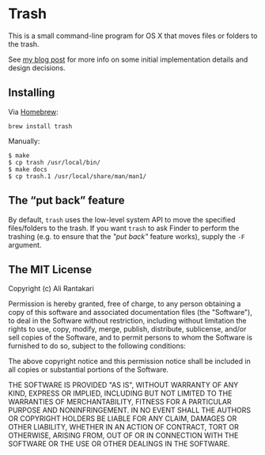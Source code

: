 # Trash

This is a small command-line program for OS X that moves files or folders to the trash.

See [my blog post][post] for more info on some initial implementation details and design decisions.

[post]: https://web.archive.org/web/20190912042303/http://hasseg.org/blog/post/406/trash-files-from-the-os-x-command-line/


## Installing

Via [Homebrew]:

    brew install trash

Manually:

    $ make
    $ cp trash /usr/local/bin/
    $ make docs
    $ cp trash.1 /usr/local/share/man/man1/


[Homebrew]: http://brew.sh


## The “put back” feature

By default, `trash` uses the low-level system API to move the specified files/folders to the trash. If you want `trash` to ask Finder to perform the trashing (e.g. to ensure that the _"put back"_ feature works), supply the `-F` argument.



## The MIT License

Copyright (c) Ali Rantakari

Permission is hereby granted, free of charge, to any person obtaining a copy
of this software and associated documentation files (the "Software"), to deal
in the Software without restriction, including without limitation the rights
to use, copy, modify, merge, publish, distribute, sublicense, and/or sell
copies of the Software, and to permit persons to whom the Software is
furnished to do so, subject to the following conditions:

The above copyright notice and this permission notice shall be included in
all copies or substantial portions of the Software.

THE SOFTWARE IS PROVIDED "AS IS", WITHOUT WARRANTY OF ANY KIND, EXPRESS OR
IMPLIED, INCLUDING BUT NOT LIMITED TO THE WARRANTIES OF MERCHANTABILITY,
FITNESS FOR A PARTICULAR PURPOSE AND NONINFRINGEMENT. IN NO EVENT SHALL THE
AUTHORS OR COPYRIGHT HOLDERS BE LIABLE FOR ANY CLAIM, DAMAGES OR OTHER
LIABILITY, WHETHER IN AN ACTION OF CONTRACT, TORT OR OTHERWISE, ARISING FROM,
OUT OF OR IN CONNECTION WITH THE SOFTWARE OR THE USE OR OTHER DEALINGS IN
THE SOFTWARE.
